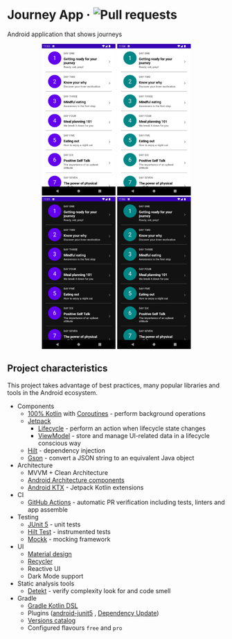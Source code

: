 # Journey App &middot; ![Pull requests](https://github.com/matheusribeirolima/journey/blob/main/.github/workflows/android.yml/badge.svg)

Android application that shows journeys

<p align="center">
  <img src="images/defaultScreen.png" width="170">
  <img src="images/coloredScreen.png" width="170">
  <img src="images/defaultDarkScreen.png" width="170">
  <img src="images/coloredDarkScreen.png" width="170">
</p>

## Project characteristics

This project takes advantage of best practices, many popular libraries and tools in the Android
ecosystem.

* Components
    * [100% Kotlin](https://kotlinlang.org/)
      with [Coroutines](https://kotlinlang.org/docs/reference/coroutines-overview.html) - perform
      background operations
    * [Jetpack](https://developer.android.com/jetpack)
        * [Lifecycle](https://developer.android.com/topic/libraries/architecture/lifecycle) -
          perform an action when lifecycle state changes
        * [ViewModel](https://developer.android.com/topic/libraries/architecture/viewmodel) - store
          and manage UI-related data in a lifecycle conscious way
    * [Hilt](https://dagger.dev/hilt) - dependency injection
    * [Gson](https://github.com/google/gson) - convert a JSON string to an equivalent Java object
* Architecture
    * MVVM + Clean Architecture
    * [Android Architecture components](https://developer.android.com/topic/architecture)
    * [Android KTX](https://developer.android.com/kotlin/ktx) - Jetpack Kotlin extensions
* CI
    * [GitHub Actions](https://github.com/features/actions) - automatic PR verification including
      tests, linters and app assemble
* Testing
    * [JUnit 5](https://junit.org/junit5/) - unit tests
    * [Hilt Test](https://dagger.dev/hilt/testing) - instrumented tests
    * [Mockk](https://mockk.io/) - mocking framework
* UI
    * [Material design](https://material.io/design)
    * [Recycler](https://developer.android.com/guide/topics/ui/layout/recyclerview)
    * Reactive UI
    * Dark Mode support
* Static analysis tools
    * [Detekt](https://github.com/arturbosch/detekt#with-gradle) - verify complexity look for and
      code smell
* Gradle
    * [Gradle Kotlin DSL](https://docs.gradle.org/current/userguide/kotlin_dsl.html)
    * Plugins ([android-junit5](https://github.com/mannodermaus/android-junit5)
      , [Dependency Update](https://github.com/ben-manes/gradle-versions-plugin))
    * [Versions catalog](https://docs.gradle.org/7.0-milestone-1/userguide/platforms.html)
    * Configured flavours `free` and `pro`
    
